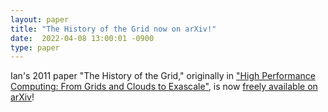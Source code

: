 ```yaml
---
layout: paper
title: "The History of the Grid now on arXiv!"
date:  2022-04-08 13:00:01 -0900
type: paper
---
```

Ian's 2011 paper "The History of the Grid," originally in ["High Performance Computing: From Grids and Clouds to Exascale"](https://ebooks.iospress.nl/volume/high-performance-computing-from-grids-and-clouds-to-exascale), is now [freely available on arXiv](https://arxiv.org/abs/2204.04312)!